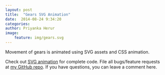 ```yaml
---
layout: post
title:  "Gears SVG Animation"
date:  2014-08-24 9:34:20
categories: 
author: Priyanka Herur
image: 
    feature: img/gears.svg
---
```

Movement of gears is animated using SVG assets and CSS animation.

Check out [SVG animation][animation] for complete code. File all bugs/feature requests at [my GitHub repo][priyanka-gh]. If you have questions, you can leave a comment here.

[animation]:   http://priyanka-herur.github.io/SVG-Animation-Samples/gears/gears.html
[priyanka-gh]:  https://github.com/priyanka-herur/
